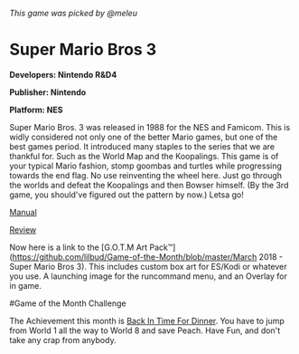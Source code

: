 *This game was picked by @meleu*

# Super Mario Bros 3

**Developers: Nintendo R&D4**

**Publisher: Nintendo**

**Platform: NES**

Super Mario Bros. 3 was released in 1988 for the NES and Famicom. This is widly considered not only one of the better Mario games, but one of the best games period. It introduced many staples to the series that we are thankful for. Such as the World Map and the Koopalings. This game is of your typical Mario fashion, stomp goombas and turtles while progressing towards the end flag. No use reinventing the wheel here. Just go through the worlds and defeat the Koopalings and then Bowser himself. (By the 3rd game, you should've figured out the pattern by now.) Letsa go!

[Manual](https://www.nintendo.co.jp/clv/manuals/en/pdf/CLV-P-NAACE.pdf)

[Review](http://www.nintendolife.com/reviews/vc/super_mario_bros_3_nes)

Now here is a link to the [G.O.T.M Art Pack™](https://github.com/lilbud/Game-of-the-Month/blob/master/March 2018 - Super Mario Bros 3). This includes custom box art for ES/Kodi or whatever you use. A launching image for the runcommand menu, and an Overlay for in game.

#Game of the Month Challenge

The Achievement this month is [Back In Time For Dinner](http://retroachievements.org/Achievement/4277). You have to jump from World 1 all the way to World 8 and save Peach. Have Fun, and don't take any crap from anybody.
